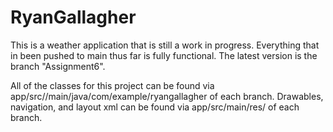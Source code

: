 # RyanGallagher
This is a weather application that is still a work in progress. Everything that in been pushed to main thus far is fully functional. The latest version is the branch 
"Assignment6". 

All of the classes for this project can be found via app/src//main/java/com/example/ryangallagher of each branch. 
Drawables, navigation, and layout xml can be found via app/src/main/res/ of each branch. 
